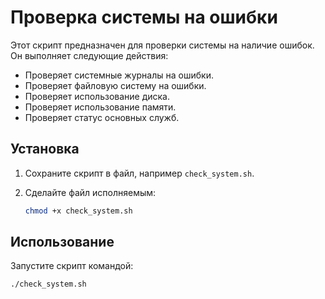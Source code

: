 # Проверка системы на ошибки

Этот скрипт предназначен для проверки системы на наличие ошибок. Он выполняет следующие действия:
- Проверяет системные журналы на ошибки.
- Проверяет файловую систему на ошибки.
- Проверяет использование диска.
- Проверяет использование памяти.
- Проверяет статус основных служб.

## Установка

1. Сохраните скрипт в файл, например `check_system.sh`.
2. Сделайте файл исполняемым:

    ```sh
    chmod +x check_system.sh
    ```

## Использование

Запустите скрипт командой:

```sh
./check_system.sh